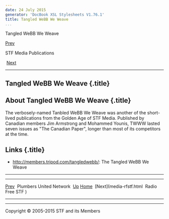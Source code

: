 ```yaml
---
date: 24 July 2015
generator: 'DocBook XSL Stylesheets V1.76.1'
title: Tangled WeBB We Weave
...
```


Tangled WeBB We Weave

[Prev](media-pun.html) 

STF Media Publications

 [Next](media-rfstf.html)

* * * * *

Tangled WeBB We Weave {.title}
---------------------

About Tangled WeBB We Weave {.title}
---------------------------

The verbosely-named Tanbled WeBB We Weave was another of the short-lived
publications from the Golden Age of STF Media. Published by Canadian
members Jim Armstrong and Mohammed Younis, TWWW lasted seven issues as
"The Canadian Paper", longer than most of its competitors at the time.

Links {.title}
-----

-   <http://members.tripod.com/tangledwebb/>: The Tangled WeBB We Weave

* * * * *

  ------------------------ ------------------------ ------------------------
  [Prev](media-pun.html)   Plumbers United Network 
  [Up](index.html)         [Home](../index.html)
   [Next](media-rfstf.html  Radio Free STF
  )                        
  ------------------------ ------------------------ ------------------------

* * * * *

Copyright © 2005-2015 STF and its Members
